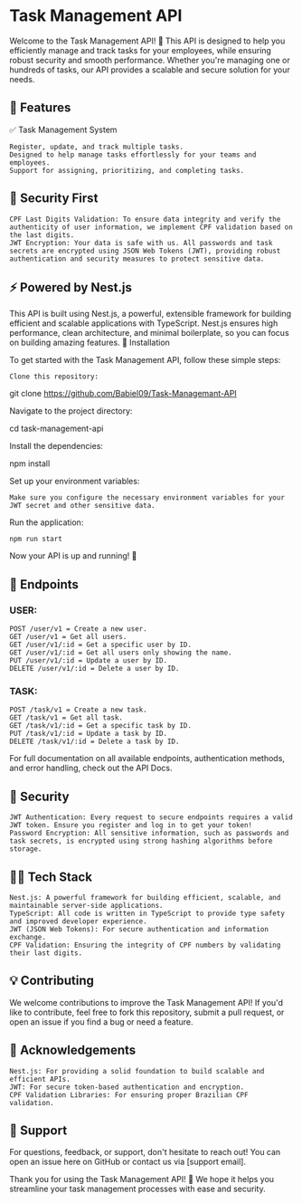 # Task Management API

Welcome to the Task Management API! 🎉 This API is designed to help you efficiently manage and track tasks for your employees, while ensuring robust security and smooth performance. Whether you're managing one or hundreds of tasks, our API provides a scalable and secure solution for your needs.
## 🚀 Features
✅ Task Management System

    Register, update, and track multiple tasks.
    Designed to help manage tasks effortlessly for your teams and employees.
    Support for assigning, prioritizing, and completing tasks.

## 🔐 Security First

    CPF Last Digits Validation: To ensure data integrity and verify the authenticity of user information, we implement CPF validation based on the last digits.
    JWT Encryption: Your data is safe with us. All passwords and task secrets are encrypted using JSON Web Tokens (JWT), providing robust authentication and security measures to protect sensitive data.

## ⚡ Powered by Nest.js

This API is built using Nest.js, a powerful, extensible framework for building efficient and scalable applications with TypeScript. Nest.js ensures high performance, clean architecture, and minimal boilerplate, so you can focus on building amazing features.
🔧 Installation

To get started with the Task Management API, follow these simple steps:

    Clone this repository:

git clone https://github.com/Babiel09/Task-Managemant-API

Navigate to the project directory:

cd task-management-api

Install the dependencies:

npm install

Set up your environment variables:

    Make sure you configure the necessary environment variables for your JWT secret and other sensitive data.

Run the application:

    npm run start

Now your API is up and running! 🚀
## 📜 Endpoints
### USER:
    POST /user/v1 = Create a new user.
    GET /user/v1 = Get all users.
    GET /user/v1/:id = Get a specific user by ID.
    GET /user/v1/:id = Get all users only showing the name.
    PUT /user/v1/:id = Update a user by ID.
    DELETE /user/v1/:id = Delete a user by ID.


### TASK:
    POST /task/v1 = Create a new task.
    GET /task/v1 = Get all task.
    GET /task/v1/:id = Get a specific task by ID.
    PUT /task/v1/:id = Update a task by ID.
    DELETE /task/v1/:id = Delete a task by ID.


For full documentation on all available endpoints, authentication methods, and error handling, check out the API Docs.
## 🔐 Security

    JWT Authentication: Every request to secure endpoints requires a valid JWT token. Ensure you register and log in to get your token!
    Password Encryption: All sensitive information, such as passwords and task secrets, is encrypted using strong hashing algorithms before storage.

## 👨‍💻 Tech Stack

    Nest.js: A powerful framework for building efficient, scalable, and maintainable server-side applications.
    TypeScript: All code is written in TypeScript to provide type safety and improved developer experience.
    JWT (JSON Web Tokens): For secure authentication and information exchange.
    CPF Validation: Ensuring the integrity of CPF numbers by validating their last digits.

## 💡 Contributing

We welcome contributions to improve the Task Management API! If you'd like to contribute, feel free to fork this repository, submit a pull request, or open an issue if you find a bug or need a feature.
## 📣 Acknowledgements

    Nest.js: For providing a solid foundation to build scalable and efficient APIs.
    JWT: For secure token-based authentication and encryption.
    CPF Validation Libraries: For ensuring proper Brazilian CPF validation.

## 💬 Support

For questions, feedback, or support, don't hesitate to reach out! You can open an issue here on GitHub or contact us via [support email].

Thank you for using the Task Management API! 🙌 We hope it helps you streamline your task management processes with ease and security.